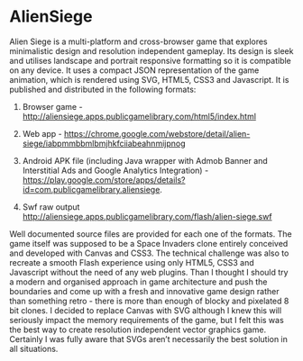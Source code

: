 AlienSiege
==========

Alien Siege is a multi-platform and cross-browser game that explores minimalistic design and resolution independent gameplay. Its design is sleek and utilises landscape and portrait responsive formatting so it is compatible on any device. It uses a compact JSON representation of the game animation, which is rendered using SVG, HTML5, CSS3 and Javascript. It is published and distributed in the following formats:

1. Browser game - http://aliensiege.apps.publicgamelibrary.com/html5/index.html

2. Web app - https://chrome.google.com/webstore/detail/alien-siege/iabpmmbbmlbmjhkfciiabeahnmijpnog

3. Android APK file (including Java wrapper with Admob Banner and Interstitial Ads and Google Analytics Integration) - https://play.google.com/store/apps/details?id=com.publicgamelibrary.aliensiege. 

4. Swf raw output http://aliensiege.apps.publicgamelibrary.com/flash/alien-siege.swf

Well documented source files are provided for each one of the formats.
The game itself was supposed to be a Space Invaders clone entirely conceived and developed with Canvas and CSS3. The technical challenge was also to recreate a smooth Flash experience using only HTML5, CSS3 and Javascript without the need of any web plugins. Than I thought I should try a modern and organised approach in game architecture and push the boundaries and come up with a fresh and innovative game design rather than something retro - there is more than enough of blocky and pixelated 8 bit clones. I decided to replace Canvas with SVG although I knew this will seriously impact the memory requirements of the game, but I felt this was the best way to create resolution independent vector graphics game. Certainly I was fully aware that SVGs aren’t necessarily the best solution in all situations.

